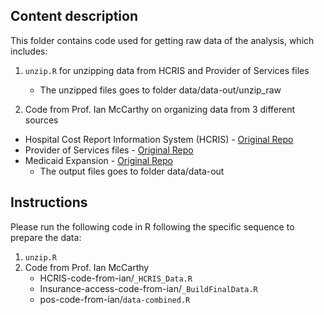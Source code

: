 ## Content description

This folder contains code used for getting raw data of the analysis, which includes:

1. ``unzip.R`` for unzipping data from HCRIS and Provider of Services files
    - The unzipped files goes to folder data/data-out/unzip_raw
    
  
2. Code from Prof. Ian McCarthy on organizing data from 3 different sources
  - Hospital Cost Report Information System (HCRIS) - [Original Repo](https://github.com/imccart/HCRIS)
  - Provider of Services files - [Original Repo](https://github.com/imccart/cms-pos)
  - Medicaid Expansion - [Original Repo](https://github.com/imccart/Insurance-Access)
    - The output files goes to folder data/data-out
    
## Instructions

Please run the following code in R following the specific sequence to prepare the data:

1. ``unzip.R``
2. Code from Prof. Ian McCarthy
    - HCRIS-code-from-ian/``_HCRIS_Data.R``
    - Insurance-access-code-from-ian/``_BuildFinalData.R``
    - pos-code-from-ian/``data-combined.R``
